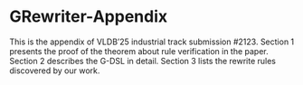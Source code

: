# GRewriter-Appendix
This is the appendix of VLDB’25 industrial track submission #2123. 
Section 1 presents the proof of the theorem about rule verification in the paper. Section 2 describes the G-DSL in detail. Section 3 lists the rewrite rules discovered by our work.
